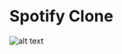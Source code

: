 # Spotify Clone
![alt text](https://storage.googleapis.com/pr-newsroom-wp/1/2018/11/Spotify_Logo_RGB_Green.png)
